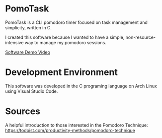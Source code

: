 # PomoTask
PomoTask is a CLI pomodoro timer focused on task management and simplicity, written in C.

I created this software because I wanted to have a simple, non-resource-intensive way to manage my pomodoro sessions.


[Software Demo Video](http://youtube.link.goes.here)



# Development Environment
This software was developed in the C programing language on Arch Linux using Visual Studio Code.


# Sources
A helpful introduction to those interested in the Pomodoro Technique:
https://todoist.com/productivity-methods/pomodoro-technique
